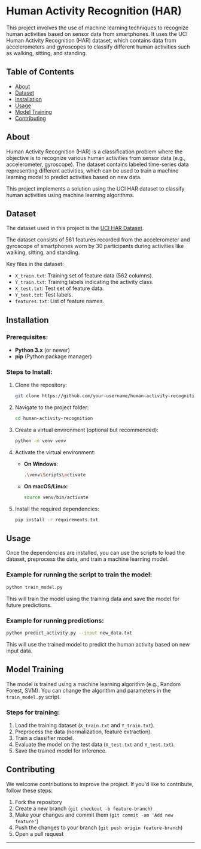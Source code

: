 # Human Activity Recognition (HAR)

This project involves the use of machine learning techniques to recognize human activities based on sensor data from smartphones. It uses the UCI Human Activity Recognition (HAR) dataset, which contains data from accelerometers and gyroscopes to classify different human activities such as walking, sitting, and standing.

## Table of Contents
- [About](#about)
- [Dataset](#dataset)
- [Installation](#installation)
- [Usage](#usage)
- [Model Training](#model-training)
- [Contributing](#contributing)


## About
Human Activity Recognition (HAR) is a classification problem where the objective is to recognize various human activities from sensor data (e.g., accelerometer, gyroscope). The dataset contains labeled time-series data representing different activities, which can be used to train a machine learning model to predict activities based on new data.

This project implements a solution using the UCI HAR dataset to classify human activities using machine learning algorithms.

## Dataset
The dataset used in this project is the [UCI HAR Dataset](https://archive.ics.uci.edu/ml/datasets/Human+Activity+Recognition+Using+Smartphones).

The dataset consists of 561 features recorded from the accelerometer and gyroscope of smartphones worn by 30 participants during activities like walking, sitting, and standing.

Key files in the dataset:
- `X_train.txt`: Training set of feature data (562 columns).
- `Y_train.txt`: Training labels indicating the activity class.
- `X_test.txt`: Test set of feature data.
- `Y_test.txt`: Test labels.
- `features.txt`: List of feature names.

## Installation

### Prerequisites:
- **Python 3.x** (or newer)
- **pip** (Python package manager)

### Steps to Install:
1. Clone the repository:
   ```bash
   git clone https://github.com/your-username/human-activity-recognition.git
   ```
   
2. Navigate to the project folder:
   ```bash
   cd human-activity-recognition
   ```

3. Create a virtual environment (optional but recommended):
   ```bash
   python -m venv venv
   ```

4. Activate the virtual environment:
   - **On Windows**:
     ```bash
     .\venv\Scripts\activate
     ```
   - **On macOS/Linux**:
     ```bash
     source venv/bin/activate
     ```

5. Install the required dependencies:
   ```bash
   pip install -r requirements.txt
   ```

## Usage

Once the dependencies are installed, you can use the scripts to load the dataset, preprocess the data, and train a machine learning model.

### Example for running the script to train the model:
```bash
python train_model.py
```

This will train the model using the training data and save the model for future predictions.

### Example for running predictions:
```bash
python predict_activity.py --input new_data.txt
```

This will use the trained model to predict the human activity based on new input data.

## Model Training

The model is trained using a machine learning algorithm (e.g., Random Forest, SVM). You can change the algorithm and parameters in the `train_model.py` script.

### Steps for training:
1. Load the training dataset (`X_train.txt` and `Y_train.txt`).
2. Preprocess the data (normalization, feature extraction).
3. Train a classifier model.
4. Evaluate the model on the test data (`X_test.txt` and `Y_test.txt`).
5. Save the trained model for inference.

## Contributing
We welcome contributions to improve the project. If you'd like to contribute, follow these steps:
1. Fork the repository
2. Create a new branch (`git checkout -b feature-branch`)
3. Make your changes and commit them (`git commit -am 'Add new feature'`)
4. Push the changes to your branch (`git push origin feature-branch`)
5. Open a pull request

---
